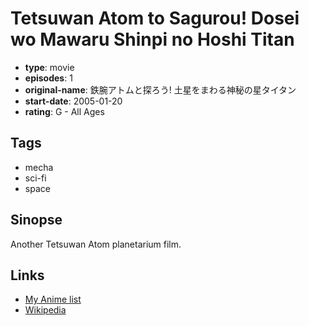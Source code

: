 # Tetsuwan Atom to Sagurou! Dosei wo Mawaru Shinpi no Hoshi Titan

-   **type**: movie
-   **episodes**: 1
-   **original-name**: 鉄腕アトムと探ろう! 土星をまわる神秘の星タイタン
-   **start-date**: 2005-01-20
-   **rating**: G - All Ages

## Tags

-   mecha
-   sci-fi
-   space

## Sinopse

Another Tetsuwan Atom planetarium film.

## Links

-   [My Anime list](https://myanimelist.net/anime/39361/Tetsuwan_Atom_to_Sagurou_Dosei_wo_Mawaru_Shinpi_no_Hoshi_Titan)
-   [Wikipedia](https://ja.wikipedia.org/wiki/%E9%89%84%E8%85%95%E3%82%A2%E3%83%88%E3%83%A0#%E6%98%A0%E7%94%BB)
